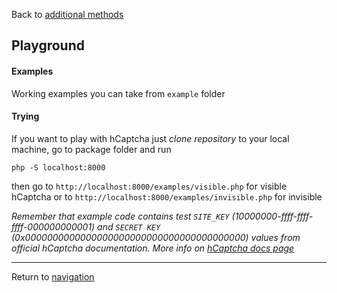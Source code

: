 Back to [additional methods](additional-methods.md)

Playground
------------

#### Examples

Working examples you can take from `example` folder

#### Trying

If you want to play with hCaptcha just _clone repository_ to your local machine, go to package folder and run 

```
php -S localhost:8000
```

then go to `http://localhost:8000/examples/visible.php` for visible hCaptcha or to `http://localhost:8000/examples/invisible.php` for invisible

_Remember that example code contains test `SITE_KEY` (10000000-ffff-ffff-ffff-000000000001) and `SECRET KEY` (0x0000000000000000000000000000000000000000) values from official hCaptcha documentation. More info on [hCaptcha docs page](https://docs.hcaptcha.com)_

---

Return to [navigation](_navigation.md)